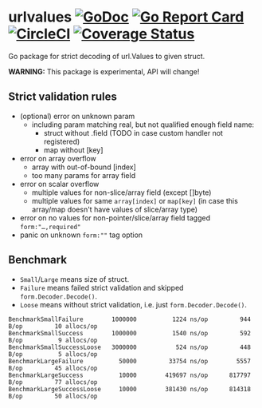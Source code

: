 # urlvalues [![GoDoc](https://godoc.org/github.com/powerman/urlvalues?status.svg)](http://godoc.org/github.com/powerman/urlvalues) [![Go Report Card](https://goreportcard.com/badge/github.com/powerman/urlvalues)](https://goreportcard.com/report/github.com/powerman/urlvalues) [![CircleCI](https://circleci.com/gh/powerman/urlvalues.svg?style=svg)](https://circleci.com/gh/powerman/urlvalues) [![Coverage Status](https://coveralls.io/repos/github/powerman/urlvalues/badge.svg?branch=master)](https://coveralls.io/github/powerman/urlvalues?branch=master)

Go package for strict decoding of url.Values to given struct.

**WARNING:** This package is experimental, API will change!

## Strict validation rules

- (optional) error on unknown param
  - including param matching real, but not qualified enough field name:
    - struct without .field (TODO in case custom handler not registered)
    - map without [key]
- error on array overflow
    - array with out-of-bound [index]
    - too many params for array field
- error on scalar overflow
  - multiple values for non-slice/array field (except []byte)
  - multiple values for same `array[index]` or `map[key]` (in case this
    array/map doesn't have values of slice/array type)
- error on no values for non-pointer/slice/array field tagged
  `form:"…,required"`
- panic on unknown `form:""` tag option

## Benchmark

- `Small`/`Large` means size of struct.
- `Failure` means failed strict validation and skipped `form.Decoder.Decode()`.
- `Loose` means without strict validation, i.e. just `form.Decoder.Decode()`.

```
BenchmarkSmallFailure      	 1000000	      1224 ns/op	     944 B/op	      10 allocs/op
BenchmarkSmallSuccess      	 1000000	      1540 ns/op	     592 B/op	       9 allocs/op
BenchmarkSmallSuccessLoose 	 3000000	       524 ns/op	     448 B/op	       5 allocs/op
BenchmarkLargeFailure      	   50000	     33754 ns/op	    5557 B/op	      45 allocs/op
BenchmarkLargeSuccess      	   10000	    419697 ns/op	  817797 B/op	      77 allocs/op
BenchmarkLargeSuccessLoose 	   10000	    381430 ns/op	  814318 B/op	      50 allocs/op
```
